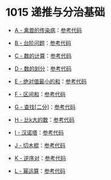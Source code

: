 # 1015 递推与分治基础

- [A - 禽兽的传染病](Question/A%20-%20禽兽的传染病.md)：[参考代码](Solution/A.cpp)

- [B - 台阶问题](Question/B%20-%20台阶问题.md)：[参考代码](Solution/B.cpp)

- [C - 数的计算](Question/C%20-%20数的计算.md)：[参考代码](Solution/C.cpp)

- [D - 数的划分](Question/D%20-%20数的划分.md)：[参考代码](Solution/D.cpp)

- [E - 绝对值最小的和](Question/E%20-%20绝对值最小的和.md)：[参考代码](Solution/E.cpp)

- [F - 区间和](Question/F%20-%20区间和.md)：[参考代码](Solution/F.cpp)

- [G - 查找[二分]](Question/G%20-%20查找[二分].md)：[参考代码](Solution/G.cpp)

- [H - 比k大的数](Question/H%20-%20比k大的数.md)：[参考代码](Solution/H.cpp)

- [I - 汉诺塔](Question/I%20-%20汉诺塔.md)：[参考代码](Solution/I.cpp)

- [J - 切木棍](Question/J%20-%20切木棍.md)：[参考代码](Solution/J.cpp)

- [K - 逆序对](Question/K%20-%20逆序对.md)：[参考代码](Solution/K.cpp)

- [L - 幂运算](Question/L%20-%20幂运算.md)：[参考代码](Solution/L.cpp)
